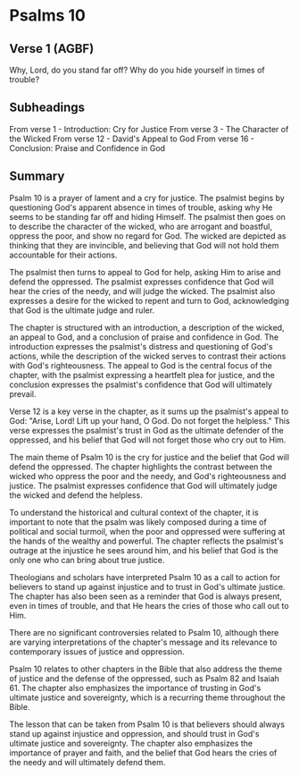 # Psalms 10

## Verse 1 (AGBF)

Why, Lord, do you stand far off? Why do you hide yourself in times of trouble?

## Subheadings

From verse 1 - Introduction: Cry for Justice
From verse 3 - The Character of the Wicked
From verse 12 - David's Appeal to God
From verse 16 - Conclusion: Praise and Confidence in God

## Summary

Psalm 10 is a prayer of lament and a cry for justice. The psalmist begins by questioning God's apparent absence in times of trouble, asking why He seems to be standing far off and hiding Himself. The psalmist then goes on to describe the character of the wicked, who are arrogant and boastful, oppress the poor, and show no regard for God. The wicked are depicted as thinking that they are invincible, and believing that God will not hold them accountable for their actions.

The psalmist then turns to appeal to God for help, asking Him to arise and defend the oppressed. The psalmist expresses confidence that God will hear the cries of the needy, and will judge the wicked. The psalmist also expresses a desire for the wicked to repent and turn to God, acknowledging that God is the ultimate judge and ruler.

The chapter is structured with an introduction, a description of the wicked, an appeal to God, and a conclusion of praise and confidence in God. The introduction expresses the psalmist's distress and questioning of God's actions, while the description of the wicked serves to contrast their actions with God's righteousness. The appeal to God is the central focus of the chapter, with the psalmist expressing a heartfelt plea for justice, and the conclusion expresses the psalmist's confidence that God will ultimately prevail.

Verse 12 is a key verse in the chapter, as it sums up the psalmist's appeal to God: "Arise, Lord! Lift up your hand, O God. Do not forget the helpless." This verse expresses the psalmist's trust in God as the ultimate defender of the oppressed, and his belief that God will not forget those who cry out to Him.

The main theme of Psalm 10 is the cry for justice and the belief that God will defend the oppressed. The chapter highlights the contrast between the wicked who oppress the poor and the needy, and God's righteousness and justice. The psalmist expresses confidence that God will ultimately judge the wicked and defend the helpless.

To understand the historical and cultural context of the chapter, it is important to note that the psalm was likely composed during a time of political and social turmoil, when the poor and oppressed were suffering at the hands of the wealthy and powerful. The chapter reflects the psalmist's outrage at the injustice he sees around him, and his belief that God is the only one who can bring about true justice.

Theologians and scholars have interpreted Psalm 10 as a call to action for believers to stand up against injustice and to trust in God's ultimate justice. The chapter has also been seen as a reminder that God is always present, even in times of trouble, and that He hears the cries of those who call out to Him.

There are no significant controversies related to Psalm 10, although there are varying interpretations of the chapter's message and its relevance to contemporary issues of justice and oppression.

Psalm 10 relates to other chapters in the Bible that also address the theme of justice and the defense of the oppressed, such as Psalm 82 and Isaiah 61. The chapter also emphasizes the importance of trusting in God's ultimate justice and sovereignty, which is a recurring theme throughout the Bible.

The lesson that can be taken from Psalm 10 is that believers should always stand up against injustice and oppression, and should trust in God's ultimate justice and sovereignty. The chapter also emphasizes the importance of prayer and faith, and the belief that God hears the cries of the needy and will ultimately defend them.
